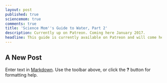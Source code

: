 ```yaml
---
layout: post
published: true
sciencemom: true
comments: true
title: 'Science Mom''s Guide to Water, Part 2'
description: Currently up on Patreon. Coming here January 2017.
headline: This guide is currently available on Patreon and will come here January 2017.
---
```

## A New Post

Enter text in [Markdown](http://daringfireball.net/projects/markdown/). Use the toolbar above, or click the **?** button for formatting help.
